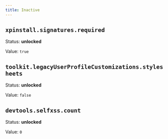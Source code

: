 ```yaml
---
title: Inactive
---
```



## `xpinstall.signatures.required`

Status: **unlocked**

Value: `true`


## `toolkit.legacyUserProfileCustomizations.stylesheets`

Status: **unlocked**

Value: `false`


## `devtools.selfxss.count`

Status: **unlocked**

Value: `0`


